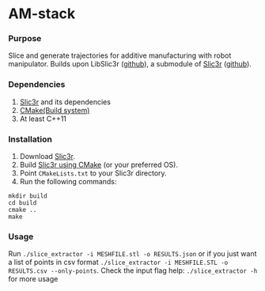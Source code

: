 # AM-stack

### Purpose
Slice and generate trajectories for additive manufacturing with robot manipulator. Builds upon LibSlic3r ([github](https://github.com/slic3r/Slic3r/tree/master/xs/src/libslic3r)), a submodule of [Slic3r](https://manual.slic3r.org/) ([github](https://github.com/slic3r/Slic3r)).

### Dependencies
1. [Slic3r](https://github.com/slic3r/Slic3r) and its dependencies
2. [CMake(Build system)](https://cmake.org/download/)
3. At least C++11

### Installation
1. Download [Slic3r](https://github.com/slic3r/Slic3r).
2. Build [Slic3r using CMake](https://github.com/slic3r/Slic3r/wiki/Running-Slic3r-from-git-on-GNU-Linux#build-slic3r-c) (or your preferred OS).
3. Point `CMakeLists.txt` to your Slic3r directory.
4. Run the following commands:
```
mkdir build
cd build
cmake ..
make
```

### Usage
Run `./slice_extractor -i MESHFILE.stl -o RESULTS.json` or if you just want a list of points in csv format `./slice_extractor -i MESHFILE.STL -o RESULTS.csv --only-points`.
Check the input flag help: `./slice_extractor -h` for more usage
